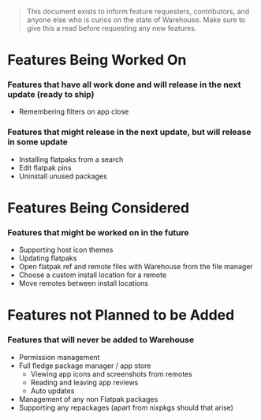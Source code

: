 > This document exists to inform feature requesters, contributors, and anyone else who is curios on the state of Warehouse. Make sure to give this a read before requesting any new features.

# Features Being Worked On

### Features that have all work done and will release in the next update (ready to ship)

- Remembering filters on app close

### Features that might release in the next update, but will release in some update

- Installing flatpaks from a search
- Edit flatpak pins
- Uninstall unused packages

# Features Being Considered

### Features that might be worked on in the future

- Supporting host icon themes
- Updating flatpaks
- Open flatpak ref and remote files with Warehouse from the file manager
- Choose a custom install location for a remote
- Move remotes between install locations

# Features not Planned to be Added

### Features that will never be added to Warehouse

- Permission management
- Full fledge package manager / app store
    - Viewing app icons and screenshots from remotes
    - Reading and leaving app reviews
    - Auto updates
- Management of any non Flatpak packages
- Supporting any repackages (apart from nixpkgs should that arise)